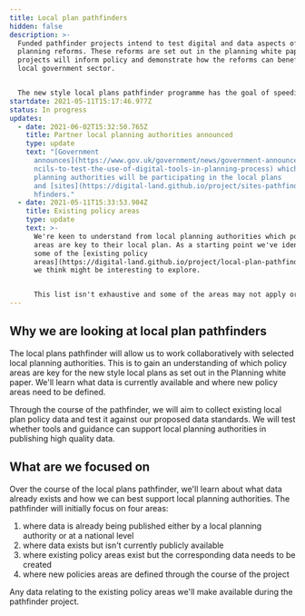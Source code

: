 ```yaml
---
title: Local plan pathfinders
hidden: false
description: >-
  Funded pathfinder projects intend to test digital and data aspects of the
  planning reforms. These reforms are set out in the planning white paper. The
  projects will inform policy and demonstrate how the reforms can benefit the
  local government sector.


  The new style local plans pathfinder programme has the goal of speeding up the planning process. It will bring together four local planning authorities to look at the digital transformation of their local plans. Transitioning to interactive map-based local plans will be underpinned by machine readable open data.
startdate: 2021-05-11T15:17:46.977Z
status: In progress
updates:
  - date: 2021-06-02T15:32:50.765Z
    title: Partner local planning authorities announced
    type: update
    text: "[Government
      announces](https://www.gov.uk/government/news/government-announces-10-cou\
      ncils-to-test-the-use-of-digital-tools-in-planning-process) which local
      planning authorities will be participating in the local plans
      and [sites](https://digital-land.github.io/project/sites-pathfinders) pat\
      hfinders."
  - date: 2021-05-11T15:33:53.904Z
    title: Existing policy areas
    type: update
    text: >-
      We're keen to understand from local planning authorities which policy
      areas are key to their local plan. As a starting point we've identified
      some of the [existing policy
      areas](https://digital-land.github.io/project/local-plan-pathfinders/list-of-existing-policy-areas) that
      we think might be interesting to explore.


      This list isn't exhaustive and some of the areas may not apply or be considered important to all local planning authorities.
---
```

## Why we are looking at local plan pathfinders

The local plans pathfinder will allow us to work collaboratively with selected local planning authorities. This is to gain an understanding of which policy areas are key for the new style local plans as set out in the Planning white paper. We'll learn what data is currently available and where new policy areas need to be defined.

Through the course of the pathfinder, we will aim to collect existing local plan policy data and test it against our proposed data standards. We will test whether tools and guidance can support local planning authorities in publishing high quality data.

## What are we focused on

Over the course of the local plans pathfinder, we'll learn about what data already exists and how we can best support local planning authorities. The pathfinder will initially focus on four areas:

1. where data is already being published either by a local planning authority or at a national level
2. where data exists but isn't currently publicly available
3. where existing policy areas exist but the corresponding data needs to be created
4. where new policies areas are defined through the course of the project

Any data relating to the existing policy areas we'll make available during the pathfinder project.